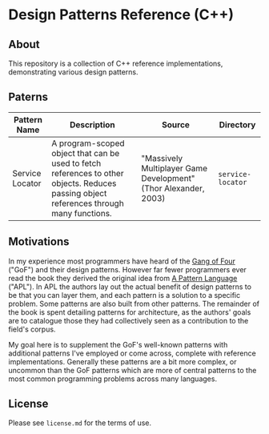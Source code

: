 # Design Patterns Reference (C++)

## About
This repository is a collection of C++ reference implementations, demonstrating various design patterns.

## Paterns
| Pattern Name | Description | Source | Directory |
|--------------|-------------|--------|------|
| Service Locator | A program-scoped object that can be used to fetch references to other objects. Reduces passing object references through many functions. |  "Massively Multiplayer Game Development" (Thor Alexander, 2003) | `service-locator` |

## Motivations
In my experience most programmers have heard of the [Gang of Four]() ("GoF") and their design patterns. However far fewer programmers ever read the book they derived the original idea from [A Pattern Language]() ("APL"). In APL the authors lay out the actual benefit of design patterns to be that you can layer them, and each pattern is a solution to a specific problem. Some patterns are also built from other patterns. The remainder of the book is spent detailing patterns for architecture, as the authors' goals are to catalogue those they had collectively seen as a contribution to the field's corpus.

My goal here is to supplement the GoF's well-known patterns with additional patterns I've employed or come across, complete with reference implementations. Generally these patterns are a bit more complex, or uncommon than the GoF patterns which are more of central patterns to the most common programming problems across many languages.

## License
Please see `license.md` for the terms of use.